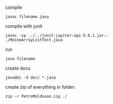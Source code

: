 compile
```
javac filename.java
```

compile with junit
```
javac -cp ../../junit-jupiter-api-5.6.1.jar:.  ./MeineArrayListTest.java
```

run
```
java filename
```

create docs
```
javadoc -d doc/ *.java
```

create zip of everything in folder:
```
zip -r PetroMoldovan.zip ./
```

